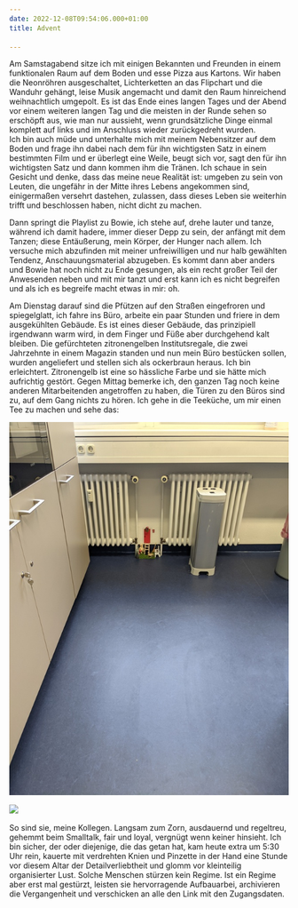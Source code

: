 ```yaml
---
date: 2022-12-08T09:54:06.000+01:00
title: Advent

---
```

Am Samstagabend sitze ich mit einigen Bekannten und Freunden in einem funktionalen Raum auf dem Boden und esse Pizza aus Kartons. Wir haben die Neonröhren ausgeschaltet, Lichterketten an das Flipchart und die Wanduhr gehängt, leise Musik angemacht und damit den Raum hinreichend weihnachtlich umgepolt. Es ist das Ende eines langen Tages und der Abend vor einem weiteren langen Tag und die meisten in der Runde sehen so erschöpft aus, wie man nur aussieht, wenn grundsätzliche Dinge einmal komplett auf links und im Anschluss wieder zurückgedreht wurden.  
Ich bin auch müde und unterhalte mich mit meinem Nebensitzer auf dem Boden und frage ihn dabei nach dem für ihn wichtigsten Satz in einem bestimmten Film und er überlegt eine Weile, beugt sich vor, sagt den für ihn wichtigsten Satz und dann kommen ihm die Tränen. Ich schaue in sein Gesicht und denke, dass das meine neue Realität ist: umgeben zu sein von Leuten, die ungefähr in der Mitte ihres Lebens angekommen sind, einigermaßen versehrt dastehen, zulassen, dass dieses Leben sie weiterhin trifft und beschlossen haben, nicht dicht zu machen.

Dann springt die Playlist zu Bowie, ich stehe auf, drehe lauter und tanze, während ich damit hadere, immer dieser Depp zu sein, der anfängt mit dem Tanzen; diese Entäußerung, mein Körper, der Hunger nach allem. Ich versuche mich abzufinden mit meiner unfreiwilligen und nur halb gewählten Tendenz, Anschauungsmaterial abzugeben. Es kommt dann aber anders und Bowie hat noch nicht zu Ende gesungen, als ein recht großer Teil der Anwesenden neben und mit mir tanzt und erst kann ich es nicht begreifen und als ich es begreife macht etwas in mir: oh.

Am Dienstag darauf sind die Pfützen auf den Straßen eingefroren und spiegelglatt, ich fahre ins Büro, arbeite ein paar Stunden und friere in dem ausgekühlten Gebäude. Es ist eines dieser Gebäude, das prinzipiell irgendwann warm wird, in dem Finger und Füße aber durchgehend kalt bleiben. Die gefürchteten zitronengelben Institutsregale, die zwei Jahrzehnte in einem Magazin standen und nun mein Büro bestücken sollen, wurden angeliefert und stellen sich als ockerbraun heraus. Ich bin erleichtert. Zitronengelb ist eine so hässliche Farbe und sie hätte mich aufrichtig gestört. Gegen Mittag bemerke ich, den ganzen Tag noch keine anderen Mitarbeitenden angetroffen zu haben, die Türen zu den Büros sind zu, auf dem Gang nichts zu hören. Ich gehe in die Teeküche, um mir einen Tee zu machen und sehe das:

![](/uploads/wichtel-1.jpg)

![](/uploads/wichtel-2.jpg)

So sind sie, meine Kollegen. Langsam zum Zorn, ausdauernd und regeltreu, gehemmt beim Smalltalk, fair und loyal, vergnügt wenn keiner hinsieht. Ich bin sicher, der oder diejenige, die das getan hat, kam heute extra um 5:30 Uhr rein, kauerte mit verdrehten Knien und Pinzette in der Hand eine Stunde vor diesem Altar der Detailverliebtheit und glomm vor kleinteilig organisierter Lust. Solche Menschen stürzen kein Regime. Ist ein Regime aber erst mal gestürzt, leisten sie hervorragende Aufbauarbei, archivieren die Vergangenheit und verschicken an alle den Link mit den Zugangsdaten.